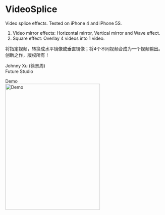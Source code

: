 # VideoSplice
Video splice effects. Tested on iPhone 4 and iPhone 5S.

1. Video mirror effects:  Horizontal mirror,  Vertical mirror and Wave effect.   
2. Square effect: Overlay 4 videos into 1 video.

  将指定视频，转换成水平镜像或垂直镜像；将4个不同视频合成为一个视频输出。创新之作，版权所有！

Johnny Xu (徐景周)  
Future Studio  

Demo  
<img src="https://github.com/xujingzhou/VideoSplice/blob/master/Resource/Demo/Demo.gif" width = "300" height = "400" alt="Demo" align=center />
